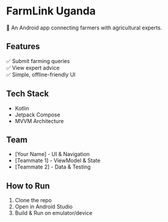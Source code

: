 # FarmLink Uganda  
📱 An Android app connecting farmers with agricultural experts.  

## Features  
✅ Submit farming queries  
✅ View expert advice  
✅ Simple, offline-friendly UI  

## Tech Stack  
- Kotlin  
- Jetpack Compose  
- MVVM Architecture  

## Team  
- [Your Name] - UI & Navigation  
- [Teammate 1] - ViewModel & State  
- [Teammate 2] - Data & Testing  

## How to Run  
1. Clone the repo  
2. Open in Android Studio  
3. Build & Run on emulator/device  
